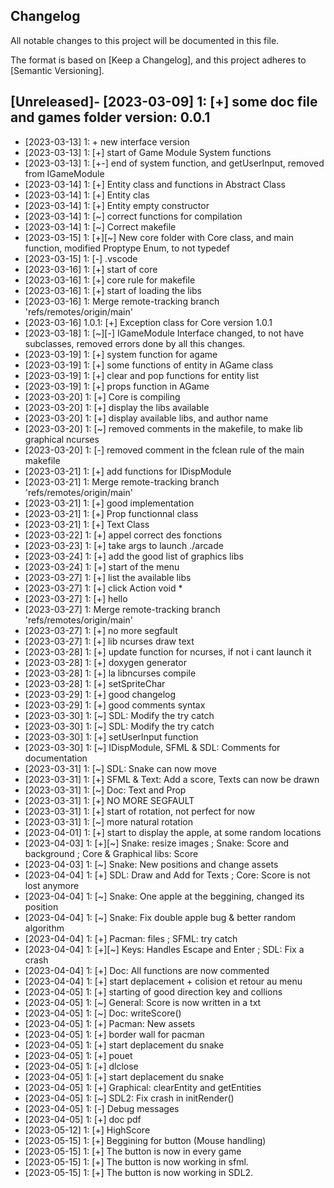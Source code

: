 ## Changelog

All notable changes to this project will be documented in this file.

The format is based on [Keep a Changelog],
and this project adheres to [Semantic Versioning].

## [Unreleased]- [2023-03-09] 1: [+] some doc file and games folder version: 0.0.1
- [2023-03-13] 1: + new interface version
- [2023-03-13] 1: [+] start of Game Module System functions
- [2023-03-13] 1: [+-] end of system function, and getUserInput, removed from IGameModule
- [2023-03-14] 1: [+] Entity class and functions in Abstract Class
- [2023-03-14] 1: [+] Entity clas
- [2023-03-14] 1: [+] Entity empty constructor
- [2023-03-14] 1: [~] correct functions for compilation
- [2023-03-14] 1: [~] Correct makefile
- [2023-03-15] 1: [+][~] New core folder with Core class, and main function, modified Proptype Enum, to not typedef
- [2023-03-15] 1: [-] .vscode
- [2023-03-16] 1: [+] start of core
- [2023-03-16] 1: [+] core rule for makefile
- [2023-03-16] 1: [+] start of loading the libs
- [2023-03-16] 1: Merge remote-tracking branch 'refs/remotes/origin/main'
- [2023-03-16] 1.0.1: [+] Exception class for Core version 1.0.1
- [2023-03-18] 1: [~][-] IGameModule Interface changed, to not have subclasses, removed errors done by all this changes.
- [2023-03-19] 1: [+] system function for agame
- [2023-03-19] 1: [+] some functions of entity in AGame class
- [2023-03-19] 1: [+] clear and pop functions for entity list
- [2023-03-19] 1: [+] props function in AGame
- [2023-03-20] 1: [+] Core is compiling
- [2023-03-20] 1: [+] display the libs available
- [2023-03-20] 1: [+] display available libs, and author name
- [2023-03-20] 1: [~] removed comments in the makefile, to make lib graphical ncurses
- [2023-03-20] 1: [-] removed comment in the fclean rule of the main makefile
- [2023-03-21] 1: [+] add functions for IDispModule
- [2023-03-21] 1: Merge remote-tracking branch 'refs/remotes/origin/main'
- [2023-03-21] 1: [+] good implementation
- [2023-03-21] 1: [+] Prop functionnal class
- [2023-03-21] 1: [+] Text Class
- [2023-03-22] 1: [+] appel correct des fonctions
- [2023-03-23] 1: [+] take args to launch ./arcade
- [2023-03-24] 1: [+] add the good list of graphics libs
- [2023-03-24] 1: [+] start of the menu
- [2023-03-27] 1: [+] list the available libs
- [2023-03-27] 1: [+] click Action void *
- [2023-03-27] 1: [+] hello
- [2023-03-27] 1: Merge remote-tracking branch 'refs/remotes/origin/main'
- [2023-03-27] 1: [+] no more segfault
- [2023-03-27] 1: [+] lib ncurses draw text
- [2023-03-28] 1: [+] update function for ncurses, if not i cant launch it
- [2023-03-28] 1: [+] doxygen generator
- [2023-03-28] 1: [+] la libncurses compile
- [2023-03-28] 1: [+] setSpriteChar
- [2023-03-29] 1: [+] good changelog
- [2023-03-29] 1: [+] good comments syntax
- [2023-03-30] 1: [~] SDL:  Modify the try catch
- [2023-03-30] 1: [~] SDL: Modify the try catch
- [2023-03-30] 1: [+] setUserInput function
- [2023-03-30] 1: [~] IDispModule, SFML & SDL: Comments for documentation
- [2023-03-31] 1: [~] SDL: Snake can now move
- [2023-03-31] 1: [+] SFML & Text: Add a score, Texts can now be drawn
- [2023-03-31] 1: [~] Doc: Text and Prop
- [2023-03-31] 1: [+] NO MORE SEGFAULT
- [2023-03-31] 1: [+] start of rotation, not perfect for now
- [2023-03-31] 1: [~] more natural rotation
- [2023-04-01] 1: [+] start to display the apple, at some random locations
- [2023-04-03] 1: [+][~] Snake: resize images ; Snake: Score and background ; Core & Graphical libs: Score
- [2023-04-03] 1: [~] Snake: New positions and change assets
- [2023-04-04] 1: [+] SDL: Draw and Add for Texts ; Core: Score is not lost anymore
- [2023-04-04] 1: [~] Snake: One apple at the beggining, changed its position
- [2023-04-04] 1: [~] Snake: Fix double apple bug & better random algorithm
- [2023-04-04] 1: [+] Pacman: files ; SFML: try catch
- [2023-04-04] 1: [+][~] Keys: Handles Escape and Enter ; SDL: Fix a crash
- [2023-04-04] 1: [+] Doc: All functions are now commented
- [2023-04-04] 1: [+] start deplacement + colision et retour au menu
- [2023-04-05] 1: [+] starting of good direction key and collions
- [2023-04-05] 1: [~] General: Score is now written in a txt
- [2023-04-05] 1: [~] Doc: writeScore()
- [2023-04-05] 1: [+] Pacman: New assets
- [2023-04-05] 1: [+] border wall for pacman
- [2023-04-05] 1: [+] start deplacement du snake
- [2023-04-05] 1: [+] pouet
- [2023-04-05] 1: [+] dlclose
- [2023-04-05] 1: [+] start deplacement du snake
- [2023-04-05] 1: [+] Graphical: clearEntity and getEntities
- [2023-04-05] 1: [~] SDL2: Fix crash in initRender()
- [2023-04-05] 1: [-] Debug messages
- [2023-04-05] 1: [+] doc pdf
- [2023-05-12] 1: [+] HighScore
- [2023-05-15] 1: [+] Beggining for button (Mouse handling)
- [2023-05-15] 1: [+] The button is now in every game
- [2023-05-15] 1: [+] The button is now working in sfml.
- [2023-05-15] 1: [+] The button is now working in SDL2.
